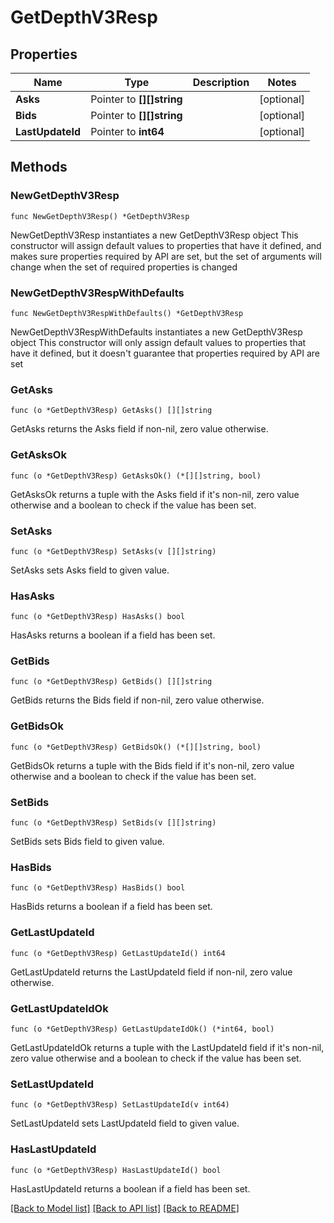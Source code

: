 # GetDepthV3Resp

## Properties

Name | Type | Description | Notes
------------ | ------------- | ------------- | -------------
**Asks** | Pointer to **[][]string** |  | [optional] 
**Bids** | Pointer to **[][]string** |  | [optional] 
**LastUpdateId** | Pointer to **int64** |  | [optional] 

## Methods

### NewGetDepthV3Resp

`func NewGetDepthV3Resp() *GetDepthV3Resp`

NewGetDepthV3Resp instantiates a new GetDepthV3Resp object
This constructor will assign default values to properties that have it defined,
and makes sure properties required by API are set, but the set of arguments
will change when the set of required properties is changed

### NewGetDepthV3RespWithDefaults

`func NewGetDepthV3RespWithDefaults() *GetDepthV3Resp`

NewGetDepthV3RespWithDefaults instantiates a new GetDepthV3Resp object
This constructor will only assign default values to properties that have it defined,
but it doesn't guarantee that properties required by API are set

### GetAsks

`func (o *GetDepthV3Resp) GetAsks() [][]string`

GetAsks returns the Asks field if non-nil, zero value otherwise.

### GetAsksOk

`func (o *GetDepthV3Resp) GetAsksOk() (*[][]string, bool)`

GetAsksOk returns a tuple with the Asks field if it's non-nil, zero value otherwise
and a boolean to check if the value has been set.

### SetAsks

`func (o *GetDepthV3Resp) SetAsks(v [][]string)`

SetAsks sets Asks field to given value.

### HasAsks

`func (o *GetDepthV3Resp) HasAsks() bool`

HasAsks returns a boolean if a field has been set.

### GetBids

`func (o *GetDepthV3Resp) GetBids() [][]string`

GetBids returns the Bids field if non-nil, zero value otherwise.

### GetBidsOk

`func (o *GetDepthV3Resp) GetBidsOk() (*[][]string, bool)`

GetBidsOk returns a tuple with the Bids field if it's non-nil, zero value otherwise
and a boolean to check if the value has been set.

### SetBids

`func (o *GetDepthV3Resp) SetBids(v [][]string)`

SetBids sets Bids field to given value.

### HasBids

`func (o *GetDepthV3Resp) HasBids() bool`

HasBids returns a boolean if a field has been set.

### GetLastUpdateId

`func (o *GetDepthV3Resp) GetLastUpdateId() int64`

GetLastUpdateId returns the LastUpdateId field if non-nil, zero value otherwise.

### GetLastUpdateIdOk

`func (o *GetDepthV3Resp) GetLastUpdateIdOk() (*int64, bool)`

GetLastUpdateIdOk returns a tuple with the LastUpdateId field if it's non-nil, zero value otherwise
and a boolean to check if the value has been set.

### SetLastUpdateId

`func (o *GetDepthV3Resp) SetLastUpdateId(v int64)`

SetLastUpdateId sets LastUpdateId field to given value.

### HasLastUpdateId

`func (o *GetDepthV3Resp) HasLastUpdateId() bool`

HasLastUpdateId returns a boolean if a field has been set.


[[Back to Model list]](../README.md#documentation-for-models) [[Back to API list]](../README.md#documentation-for-api-endpoints) [[Back to README]](../README.md)


